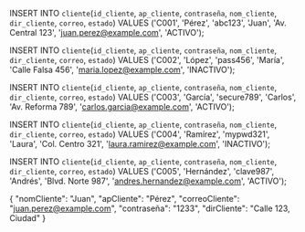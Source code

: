INSERT INTO `cliente`(`id_cliente`, `ap_cliente`, `contraseña`, `nom_cliente`, `dir_cliente`, `correo`, `estado`) 
VALUES ('C001', 'Pérez', 'abc123', 'Juan', 'Av. Central 123', 'juan.perez@example.com', 'ACTIVO');

INSERT INTO `cliente`(`id_cliente`, `ap_cliente`, `contraseña`, `nom_cliente`, `dir_cliente`, `correo`, `estado`) 
VALUES ('C002', 'López', 'pass456', 'María', 'Calle Falsa 456', 'maria.lopez@example.com', 'INACTIVO');

INSERT INTO `cliente`(`id_cliente`, `ap_cliente`, `contraseña`, `nom_cliente`, `dir_cliente`, `correo`, `estado`) 
VALUES ('C003', 'García', 'secure789', 'Carlos', 'Av. Reforma 789', 'carlos.garcia@example.com', 'ACTIVO');

INSERT INTO `cliente`(`id_cliente`, `ap_cliente`, `contraseña`, `nom_cliente`, `dir_cliente`, `correo`, `estado`) 
VALUES ('C004', 'Ramírez', 'mypwd321', 'Laura', 'Col. Centro 321', 'laura.ramirez@example.com', 'INACTIVO');

INSERT INTO `cliente`(`id_cliente`, `ap_cliente`, `contraseña`, `nom_cliente`, `dir_cliente`, `correo`, `estado`) 
VALUES ('C005', 'Hernández', 'clave987', 'Andrés', 'Blvd. Norte 987', 'andres.hernandez@example.com', 'ACTIVO');



{
  "nomCliente": "Juan",
  "apCliente": "Pérez",
  "correoCliente": "juan.perez@example.com",
  "contraseña": "1233",
  "dirCliente": "Calle 123, Ciudad"
}
